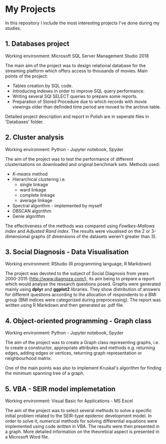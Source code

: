 # My Projects
In this repository I include the most interesting projects I've done during my studies. 

## 1. Databases project
Working environment: Microsoft SQL Server Management Studio 2018

The main aim of the project was to design relational database for the streaming platform which offers access to thousands of movies. Main points of the project:
  * Tables creation by SQL code.
  * Introducing indexes in order to improve SQL query performance.
  * Writing several SQl SELECT queries to prepare some reports.
  * Preparation of Stored Procedure due to which records with movie viewings older than definded time period are moved to the archive table.

Detailed project description and report in Polish are in seperate files in 'Databases' folder.

## 2. Cluster analysis
Working environment: Python - Jupyter notebook, Spyder 

The aim of the project was to test the performance of different clusterisations on downloaded and original benchmark sets. Methods used:
  * *K-means* method
  * Hierarchical clustering i.e.
    - single linkage
    - ward linkage
    - complete linkage
    - average linkage
  * Spectral algorithm - implemented by myself
  * DBSCAN algorithm
  * Genie algorithm

The effectiveness of the methods was compared using *Fowlkes-Mallows index* and *Adjusted Rand index*. The results were visualised on the 2 or 3-dimensional graphs (if dimensions of the datasets weren't greater than 3). 

## 3. Social Diagnosis - Data Visualisation
Working environment: RStudio (R programming language, R Markdown)

The project was devoted to the subject of Social Diagnosis from years 2000-2015 (http://www.diagnoza.com/), its aim being to prepare a report which would analyse the research questions posed. Graphs were generated mainly using **dplyr** and **ggplot2** libraries. They show distribution of answers for different questions according to the allocation of respondents to a BMI group (BMI indices were categorized during preprocessing). The report was written using R Markdown and then generated as .pdf file.

## 4. Object-oriented programming - Graph class
Working environment: Python - Jupyter notebook, Spyder

The aim of the project was to create a Graph class representing graphs, i.e. to create a constructor, appropriate attributes and methods e.g. returning edges, adding edges or vertices, returning graph representation or neighbourhood matrix.

One of the main points was also to implement Kruskal's algorithm for finding the minimum spanning tree of a graph.

## 5. VBA - SEIR model implemetation
Working environment: Visual Basic for Applications - MS Excel

The aim of the project was to select several methods to solve a specific initial problem related to the SEIR-type epidemic development model. In order to solve it, numerical methods for solving differential equations were implemented using code written in VBA. The results were then presented in a graph. More detailed information on the theoretical aspect is presented in a Microsoft Word file.
